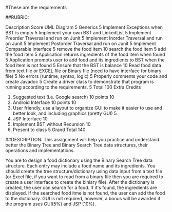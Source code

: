 #These are the requirements

##RUBRIC:

Description	Score
UML Diagram	5
Generics	5
Implement Exceptions when BST is empty	5
Implement your own BST and LinkedList 	5
Implement Preorder Traversal and run on Junit	5
Implement Inorder Traversal and run on Junit	5
Implement Postorder Traversal and run on Junit	5
Implement Comparable Interface	5
remove the food item	10
search the food item	5
add the food item	5
Application returns ingredients of the food item when found	5
Application prompts user to add food and its ingredients to BST when the food item is not found	5
Ensure that the BST is balance	10
Read food data from text file or EXCEL file or Binary file (need to have interface for binary file)	5
No errors (runtime, syntax, logic)	5
Properly comments your code and create Javadoc	5
Create a driver class to demonstrate that program is running according to the requirements.	5
Total	100
Extra Credits	 
1. Suggested text (i.e. Google search) 10 points	10
2. Android Interface 10 points	10
3. User friendly, use a layout to organize GUI to make it easier to use and better look, and including graphics (pretty GUI)	5
4. JSP Interface	10
5. Implement BST without Recursion	10
6. Present to class	5
Grand Total	140

##DESCRIPTION:
This assignment will help you practice and understand better the Binary Tree and Binary Search Tree data structures, their operations and implementations.
 
You are to design a food dictionary using the Binary Search Tree data structure. Each entry may include a food name and its ingredients. You should create the tree structure/dictionary using data input from a text file (or Excel file, if you want to read from a binary file then you are required to create a user interface to create the biniary file). After the dictionary is created, the user can search for a food. If it's found, the  ingredients are displayed. If the searched food itme is not found, the user can add the food to the dictionary. GUI is not required, however, a bonus will be awarded if the program uses GUI(5%) and JSP (10%).